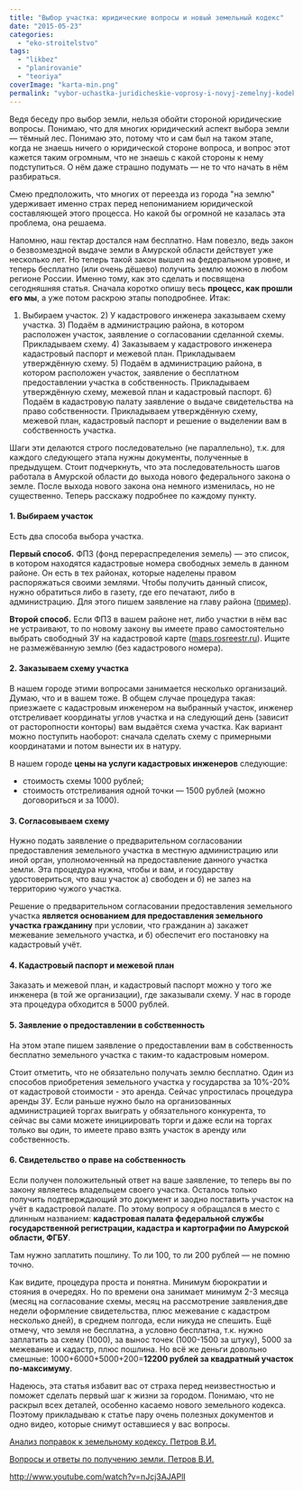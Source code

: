 ```yaml
---
title: "Выбор участка: юридические вопросы и новый земельный кодекс"
date: "2015-05-23"
categories: 
  - "eko-stroitelstvo"
tags: 
  - "likbez"
  - "planirovanie"
  - "teoriya"
coverImage: "karta-min.png"
permalink: "vybor-uchastka-juridicheskie-voprosy-i-novyj-zemelnyj-kodeks/"
---
```


Ведя беседу про выбор земли, нельзя обойти стороной юридические вопросы. Понимаю, что для многих юридический аспект выбора земли — тёмный лес. Понимаю это, потому что и сам был на таком этапе, когда не знаешь ничего о юридической стороне вопроса, и вопрос этот кажется таким огромным, что не знаешь с какой стороны к нему подступиться. О нём даже страшно подумать — не то что начать в нём разбираться.

Смею предположить, что многих от переезда из города "на землю" удерживает именно страх перед непониманием юридической составляющей этого процесса. Но какой бы огромной не казалась эта проблема, она решаема.

Напомню, наш гектар достался нам бесплатно. Нам повезло, ведь закон о безвозмездной выдаче земли в Амурской области действует уже несколько лет. Но теперь такой закон вышел на федеральном уровне, и теперь бесплатно (или очень дёшево) получить землю можно в любом регионе России. Именно тому, как это сделать и посвящена сегодняшняя статья. Сначала коротко опишу весь **процесс, как прошли его мы**, а уже потом раскрою этапы поподробнее. Итак:

1) Выбираем участок. 2) У кадастрового инженера заказываем схему участка. 3) Подаём в администрацию района, в котором расположен участок, заявление о согласовании сделанной схемы. Прикладываем схему. 4) Заказываем у кадастрового инженера кадастровый паспорт и межевой план. Прикладываем утверждённую схему. 5) Подаём в администрацию района, в котором расположен участок, заявление о бесплатном предоставлении участка в собственность. Прикладываем утверждённую схему, межевой план и кадастровый паспорт. 6) Подаём в кадастровую палату заявление о выдаче свидетельства на право собственности. Прикладываем утверждённую схему, межевой план, кадастровый паспорт и решение о выделении вам в собственность участка.

Шаги эти делаются строго последовательно (не параллельно), т.к. для каждого следующего этапа нужны документы, полученные в предыдущем. Стоит подчеркнуть, что эта последовательность шагов работала в Амурской области до выхода нового федерального закона о земле. После выхода нового закона она немного изменилась, но не существенно. Теперь расскажу подробнее по каждому пункту.

#### 1\. Выбираем участок

Есть два способа выбора участка.

**Первый способ.** ФПЗ (фонд перераспределения земель) — это список, в котором находятся кадастровые номера свободных земель в данном районе. Он есть в тех районах, которые наделены правом распоряжаться своими землями. Чтобы получить данный список, нужно обратиться либо в газету, где его печатают, либо в администрацию. Для этого пишем заявление на главу района ([пример](http://svobodaiznutri.ru/wp-content/uploads/zayavlenie_po_fpz.doc)).

**Второй способ.** Если ФПЗ в вашем районе нет, либо участки в нём вас не устраивают, то по новому закону вы имеете право самостоятельно выбрать свободный ЗУ на кадастровой карте ([maps.rosreestr.ru](http://maps.rosreestr.ru)). Ищите не размежёванную землю (без кадастрового номера).

#### 2\. Заказываем схему участка

В нашем городе этими вопросами занимается несколько организаций. Думаю, что и в вашем тоже. В общем случае процедура такая: приезжаете с кадастровым инженером на выбранный участок, инженер отстреливает координаты углов участка и на следующий день (зависит от расторопности конторы) вам выдаётся схема участка. Как вариант можно поступить наоборот: сначала сделать схему с примерными координатами и потом вынести их в натуру.

В нашем городе **цены на услуги кадастровых инженеров** следующие:

- стоимость схемы 1000 рублей;
- стоимость отстреливания одной точки — 1500 рублей (можно договориться и за 1000).

#### 3\. Согласовываем схему

Нужно подать заявление о предварительном согласовании предоставления земельного участка в местную администрацию или иной орган, уполномоченный на предоставление данного участка земли. Эта процедура нужна, чтобы и вам, и государству удостовериться, что ваш участок а) свободен и б) не залез на территорию чужого участка.

Решение о предварительном согласовании предоставления земельного участка **является основанием для предоставления земельного участка гражданину** при условии, что гражданин а) закажет межевание земельного участка, и б) обеспечит его постановку на кадастровый учёт.

#### 4\. Кадастровый паспорт и межевой план

Заказать и межевой план, и кадастровый паспорт можно у того же инженера (в той же организации), где заказывали схему. У нас в городе эта процедура обходится в 5000 рублей.

#### 5\. Заявление о предоставлении в собственность

На этом этапе пишем заявление о предоставлении вам в собственность бесплатно земельного участка с таким-то кадастровым номером.

Стоит отметить, что не обязательно получать землю бесплатно. Один из способов приобретения земельного участка у государства за 10%-20% от кадастровой стоимости - это аренда. Сейчас упростилась процедура аренды ЗУ. Если раньше нужно было на организованных администрацией торгах выиграть у обязательного конкурента, то сейчас вы сами можете инициировать торги и даже если на торгах только вы один, то имеете право взять участок в аренду или собственность.

#### 6\. Свидетельство о праве на собственность

Если получен положительный ответ на ваше заявление, то теперь вы по закону являетесь владельцем своего участка. Осталось только получить подтверждающий это документ и заодно поставить участок на учёт в кадастровой палате. По этому вопросу я обращался в место с длинным названием: **кадастровая палата федеральной службы государственной регистрации, кадастра и картографии по Амурской области, ФГБУ**.

Там нужно заплатить пошлину. То ли 100, то ли 200 рублей — не помню точно.

Как видите, процедура проста и понятна. Минимум бюрократии и стояния в очередях. Но по времени она занимает минимум 2-3 месяца (месяц на согласование схемы, месяц на рассмотрение заявления,две недели оформление свидетельства, плюс межевание с кадастром несколько дней), в среднем полгода, если никуда не спешить. Ещё отмечу, что земля не бесплатна, а условно бесплатна, т.к. нужно заплатить за схему (1000), за вынос точек (1000-1500 за штуку), 5000 за межевание и кадастр, плюс пошлина. Но всё же деньги довольно смешные: 1000+6000+5000+200=**12200 рублей за квадратный участок по-максимуму**.

Надеюсь, эта статья избавит вас от страха перед неизвестностью и поможет сделать первый шаг к жизни за городом. Понимаю, что не раскрыл всех деталей, особенно касаемо нового земельного кодекса. Поэтому прикладываю к статье пару очень полезных документов и одно видео, которые снимут оставшиеся у вас вопросы.

[Анализ поправок к земельному кодексу. Петров В.И.](http://svobodaiznutri.ru/wp-content/uploads/V_I_Petrov_Analiz_popravok_k_Zemelnomu_kodex.pdf)

[Вопросы и ответы по получению земли. Петров В.И.](http://svobodaiznutri.ru/wp-content/uploads/Voprosy_i_otvety_po_oformleniyu_zemli_-_Petrov_V.pdf)

http://www.youtube.com/watch?v=nJcj3AJAPlI
